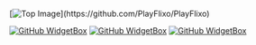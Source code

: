 [![Top Image]([https://placekitten.com/1200/800](https://raw.githubusercontent.com/PlayFlixo/PlayFlixo/main/profile-banner.png))](https://github.com/PlayFlixo/PlayFlixo)

[![GitHub WidgetBox](https://github-widgetbox.vercel.app/api/profile?username=PlayFlixo&data=followers,repositories,stars,commits&theme=nautilus)](https://github.com/PlayFlixo/PlayFlixo)
[![GitHub WidgetBox](https://github-widgetbox.vercel.app/api/skills?tools=git,vercel,heroku,aws,&includeNames=true&theme=nautilus)](https://github.com/PlayFlixo/PlayFlixo)
[![GitHub WidgetBox](https://github-widgetbox.vercel.app/api/skills?languages=js,python,html,css,&includeNames=true&theme=nautilus)](https://github.com/PlayFlixo/PlayFlixo)
